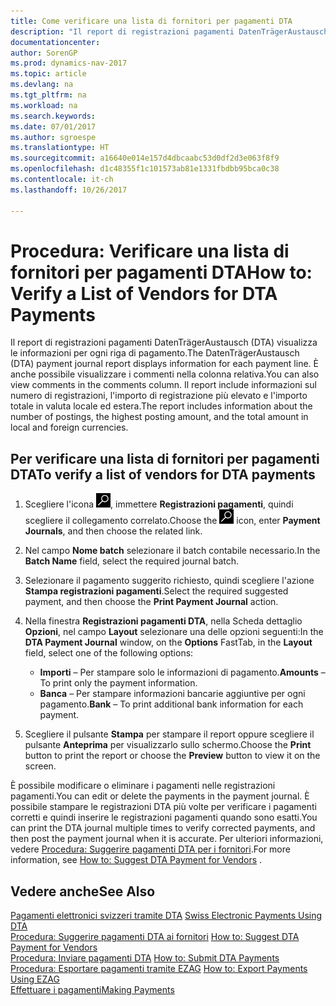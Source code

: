 ```yaml
---
title: Come verificare una lista di fornitori per pagamenti DTA
description: "Il report di registrazioni pagamenti DatenTrägerAustausch (DTA) visualizza le informazioni per ogni riga di pagamento. È anche possibile visualizzare i commenti nella colonna relativa. Il report include informazioni sul numero di registrazioni, l'importo di registrazione più elevato e l'importo totale in valuta locale ed estera."
documentationcenter: 
author: SorenGP
ms.prod: dynamics-nav-2017
ms.topic: article
ms.devlang: na
ms.tgt_pltfrm: na
ms.workload: na
ms.search.keywords: 
ms.date: 07/01/2017
ms.author: sgroespe
ms.translationtype: HT
ms.sourcegitcommit: a16640e014e157d4dbcaabc53d0df2d3e063f8f9
ms.openlocfilehash: d1c48355f1c101573ab81e1331fbdbb95bca0c38
ms.contentlocale: it-ch
ms.lasthandoff: 10/26/2017

---
```

# <a name="how-to-verify-a-list-of-vendors-for-dta-payments"></a><span data-ttu-id="c2c41-105">Procedura: Verificare una lista di fornitori per pagamenti DTA</span><span class="sxs-lookup"><span data-stu-id="c2c41-105">How to: Verify a List of Vendors for DTA Payments</span></span>
<span data-ttu-id="c2c41-106">Il report di registrazioni pagamenti DatenTrägerAustausch (DTA) visualizza le informazioni per ogni riga di pagamento.</span><span class="sxs-lookup"><span data-stu-id="c2c41-106">The DatenTrägerAustausch (DTA) payment journal report displays information for each payment line.</span></span> <span data-ttu-id="c2c41-107">È anche possibile visualizzare i commenti nella colonna relativa.</span><span class="sxs-lookup"><span data-stu-id="c2c41-107">You can also view comments in the comments column.</span></span> <span data-ttu-id="c2c41-108">Il report include informazioni sul numero di registrazioni, l'importo di registrazione più elevato e l'importo totale in valuta locale ed estera.</span><span class="sxs-lookup"><span data-stu-id="c2c41-108">The report includes information about the number of postings, the highest posting amount, and the total amount in local and foreign currencies.</span></span>  

## <a name="to-verify-a-list-of-vendors-for-dta-payments"></a><span data-ttu-id="c2c41-109">Per verificare una lista di fornitori per pagamenti DTA</span><span class="sxs-lookup"><span data-stu-id="c2c41-109">To verify a list of vendors for DTA payments</span></span>  

1.  <span data-ttu-id="c2c41-110">Scegliere l'icona ![Cerca pagina o report](../../media/ui-search/search_small.png "icona Cerca pagina o report"), immettere **Registrazioni pagamenti**, quindi scegliere il collegamento correlato.</span><span class="sxs-lookup"><span data-stu-id="c2c41-110">Choose the ![Search for Page or Report](../../media/ui-search/search_small.png "Search for Page or Report icon") icon, enter **Payment Journals**, and then choose the related link.</span></span>  
2.  <span data-ttu-id="c2c41-111">Nel campo **Nome batch** selezionare il batch contabile necessario.</span><span class="sxs-lookup"><span data-stu-id="c2c41-111">In the **Batch Name** field, select the required journal batch.</span></span>  
3.  <span data-ttu-id="c2c41-112">Selezionare il pagamento suggerito richiesto, quindi scegliere l'azione **Stampa registrazioni pagamenti**.</span><span class="sxs-lookup"><span data-stu-id="c2c41-112">Select the required suggested payment, and then choose the **Print Payment Journal** action.</span></span>  
4.  <span data-ttu-id="c2c41-113">Nella finestra **Registrazioni pagamenti DTA**, nella Scheda dettaglio **Opzioni**, nel campo **Layout** selezionare una delle opzioni seguenti:</span><span class="sxs-lookup"><span data-stu-id="c2c41-113">In the **DTA Payment Journal** window, on the **Options** FastTab, in the **Layout** field, select one of the following options:</span></span>  

    - <span data-ttu-id="c2c41-114">**Importi** – Per stampare solo le informazioni di pagamento.</span><span class="sxs-lookup"><span data-stu-id="c2c41-114">**Amounts** – To print only the payment information.</span></span>  
    - <span data-ttu-id="c2c41-115">**Banca** – Per stampare informazioni bancarie aggiuntive per ogni pagamento.</span><span class="sxs-lookup"><span data-stu-id="c2c41-115">**Bank** – To print additional bank information for each payment.</span></span>  

5.  <span data-ttu-id="c2c41-116">Scegliere il pulsante **Stampa** per stampare il report oppure scegliere il pulsante **Anteprima** per visualizzarlo sullo schermo.</span><span class="sxs-lookup"><span data-stu-id="c2c41-116">Choose the **Print** button to print the report or choose the **Preview** button to view it on the screen.</span></span>  

<span data-ttu-id="c2c41-117">È possibile modificare o eliminare i pagamenti nelle registrazioni pagamenti.</span><span class="sxs-lookup"><span data-stu-id="c2c41-117">You can edit or delete the payments in the payment journal.</span></span> <span data-ttu-id="c2c41-118">È possibile stampare le registrazioni DTA più volte per verificare i pagamenti corretti e quindi inserire le registrazioni pagamenti quando sono esatti.</span><span class="sxs-lookup"><span data-stu-id="c2c41-118">You can print the DTA journal multiple times to verify corrected payments, and then post the payment journal when it is accurate.</span></span> <span data-ttu-id="c2c41-119">Per ulteriori informazioni, vedere [Procedura: Suggerire pagamenti DTA per i fornitori](how-to-suggest-dta-payment-for-vendors.md).</span><span class="sxs-lookup"><span data-stu-id="c2c41-119">For more information, see [How to: Suggest DTA Payment for Vendors](how-to-suggest-dta-payment-for-vendors.md) .</span></span>  

## <a name="see-also"></a><span data-ttu-id="c2c41-120">Vedere anche</span><span class="sxs-lookup"><span data-stu-id="c2c41-120">See Also</span></span>  
 <span data-ttu-id="c2c41-121">[Pagamenti elettronici svizzeri tramite DTA](swiss-electronic-payments-using-dta.md) </span><span class="sxs-lookup"><span data-stu-id="c2c41-121">[Swiss Electronic Payments Using DTA](swiss-electronic-payments-using-dta.md) </span></span>  
 <span data-ttu-id="c2c41-122">[Procedura: Suggerire pagamenti DTA ai fornitori](how-to-suggest-dta-payment-for-vendors.md) </span><span class="sxs-lookup"><span data-stu-id="c2c41-122">[How to: Suggest DTA Payment for Vendors](how-to-suggest-dta-payment-for-vendors.md) </span></span>  
 <span data-ttu-id="c2c41-123">[Procedura: Inviare pagamenti DTA](how-to-submit-dta-payments.md) </span><span class="sxs-lookup"><span data-stu-id="c2c41-123">[How to: Submit DTA Payments](how-to-submit-dta-payments.md) </span></span>  
 <span data-ttu-id="c2c41-124">[Procedura: Esportare pagamenti tramite EZAG](how-to-export-payments-using-ezag.md) </span><span class="sxs-lookup"><span data-stu-id="c2c41-124">[How to: Export Payments Using EZAG](how-to-export-payments-using-ezag.md) </span></span>  
 [<span data-ttu-id="c2c41-125">Effettuare i pagamenti</span><span class="sxs-lookup"><span data-stu-id="c2c41-125">Making Payments</span></span>](../../payables-make-payments.md)

